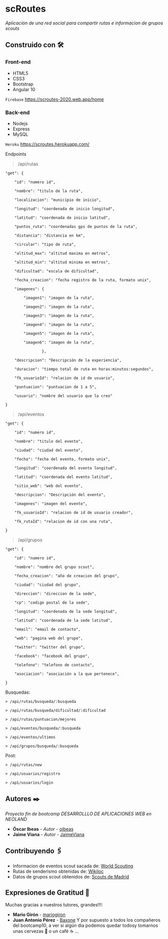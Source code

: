 # scRoutes

_Aplicación de una red social para compartir rutas e informacion de grupos scouts_

## Construido con 🛠️

### Front-end

* HTML5
* CSS3
* Bootstrap
* Angular 10

`Firebase` https://scroutes-2020.web.app/home

### Back-end

* Nodejs
* Express
* MySQL

`Heroku` https://scroutes.herokuapp.com/

Endpoints

> /api/rutas

    "get": {

        "id": "numero id",
        
        "nombre": "titulo de la ruta",
        
        "localizacion": "municipio de inicio",
        
        "longitud": "coordenada de inicio longitud",
        
        "latitud": "coordenada de inicio latitud",
        
        "puntos_ruta": "coordenadas gps de puntos de la ruta",
        
        "distancia": "distancia en km",
        
        "circular": "tipo de ruta",
        
        "altitud_max": "altitud maxima en metros",
        
        "altitud_min": "altitud minima en metros",
        
        "dificultad": "escala de dificultad",
        
        "fecha_creacion": "fecha registro de la ruta, formato unix",
        
        "imagenes": {
        
            "imagen1": "imagen de la ruta",
            
            "imagen2": "imagen de la ruta",
            
            "imagen3": "imagen de la ruta",
            
            "imagen4": "imagen de la ruta",
            
            "imagen5": "imagen de la ruta",
            
            "imagen6": "imagen de la ruta",
            
                    },
                    
        "descripcion": "Descripción de la experiencia",
        
        "duracion": "tiempo total de ruta en horas:minutos:segundos",
        
        "fk_usuarioId": "relacion de id de usuario",
        
        "puntuacion": "puntuacion de 1 a 5",
        
        "usuario": "nombre del usuario que la creo"
        
    }


> /api/eventos

    "get": {

        "id": "numero id",
        
        "nombre": "titulo del evento",
        
        "ciudad": "ciudad del evento",
        
        "fecha": "fecha del evento, formato unix",
        
        "longitud": "coordenada del evento longitud",
        
        "latitud": "coordenada del evento latitud",
        
        "sitio_web": "web del evento",
        
        "descripcion": "Descripción del evento",

        "imagenes": "imagen del evento",
        
        "fk_usuarioId": "relacion de id de usuario creador",
        
        "fk_rutaId": "relacion de id con una ruta",
        
    }



> /api/grupos

    "get": {

        "id": "numero id",
        
        "nombre": "nombre del grupo scout",
        
        "fecha_creacion": "año de creacion del grupo",
        
        "ciudad": "ciudad del grupo",
        
        "direccion": "direccion de la sede",
        
        "cp": "codigo postal de la sede",
        
        "longitud": "coordenada de la sede longitud",
        
        "latitud": "coordenada de la sede latitud",
        
        "email": "email de contacto",

        "web": "pagina web del grupo",
        
        "twitter": "twitter del grupo",
        
        "facebook": "facebook del grupo",
        
        "telefono": "telefono de contacto",
        
        "asociacion": "asociación a la que pertenece",
        
    }
    
    
Busquedas:
    
    > /api/rutas/busqueda/:busqueda
    
    > /api/rutas/busqueda/dificultad/:dificultad
    
    > /api/rutas/puntuacion/mejores
    
    > /api/eventos/busqueda/:busqueda
    
    > /api/eventos/ultimos
    
    > /api/grupos/busqueda/:busqueda
    
Post:
    
    > /api/rutas/new
    
    > /apì/usuarios/registro
    
    > /apì/usuarios/login



## Autores ✒️

_Proyecto fin de bootcamp DESARROLLLO DE APLICACIONES WEB en NEOLAND_

* **Óscar Ibeas** - *Autor* - [oibeas](https://github.com/oibeas)
* **Jaime Viana** - *Autor* - [JaimeViana](https://github.com/JaimeViana)

## Contribuyendo 🖇️

* Informacion de eventos scout sacada de: [World Scouting](https://www.scout.org/es/api)
* Rutas de senderismo obtenidas de: [Wikiloc](https://es.wikiloc.com/)
* Datos de grupos scout obtenidos de: [Scouts de Madrid](https://scoutsdemadrid.org/grupos/)


## Expresiones de Gratitud 🎁

Muchas gracias a nuestros tutores, grandes!!!:
* **Mario Girón** - [mariogiron](https://github.com/mariogiron)
* **Juan Antonio Pérez** - [Baxone](https://github.com/baxone/)
Y por supuesto a todos los compañeros del bootcamp10, a ver si algún dia podemos quedar todosy tomarnos unas cervezas 🍺 o un café ☕ ...
